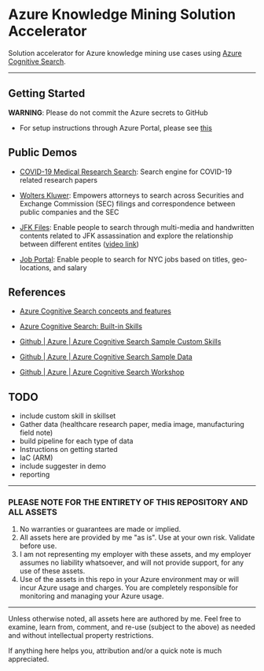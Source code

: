 # Azure Knowledge Mining Solution Accelerator

Solution accelerator for Azure knowledge mining use cases using [Azure Cognitive Search](https://docs.microsoft.com/en-us/azure/search/search-what-is-azure-search).

---

## Getting Started

**WARNING**: Please do not commit the Azure secrets to GitHub

- For setup instructions through Azure Portal, please see [this](./doc/instructions.md)


## Public Demos

- [COVID-19 Medical Research Search](https://covid19search.azurewebsites.net/): Search engine for COVID-19 related research papers

- [Wolters Kluwer](https://wolterskluwereap.azurewebsites.net/): Empowers attorneys to search across Securities and Exchange Commission (SEC) filings and correspondence between public companies and the SEC

- [JFK Files](https://jfk-demo.azurewebsites.net/): Enable people to search through multi-media and handwritten contents related to JFK assassination and explore the relationship between different entites ([video link](https://www.youtube.com/watch?v=XRI0DnjAgmo))

- [Job Portal](https://azjobsdemo.azurewebsites.net/): Enable people to search for NYC jobs based on titles, geo-locations, and salary

## References

- [Azure Cognitive Search concepts and features](./doc/concepts.md)

- [Azure Cognitive Search: Built-in Skills](https://docs.microsoft.com/en-us/azure/search/cognitive-search-predefined-skills)

- [Github | Azure | Azure Cognitive Search Sample Custom Skills](https://github.com/Azure-Samples/azure-search-power-skills)

- [Github | Azure | Azure Cognitive Search Sample Data](https://github.com/Azure-Samples/azure-search-sample-data)

- [Github | Azure | Azure Cognitive Search Workshop](https://github.com/Azure-Samples/azure-search-knowledge-mining)

## TODO

- include custom skill in skillset
- Gather data (healthcare research paper, media image, manufacturing field note)
- build pipeline for each type of data
- Instructions on getting started
- IaC (ARM)
- include suggester in demo
- reporting

---

### PLEASE NOTE FOR THE ENTIRETY OF THIS REPOSITORY AND ALL ASSETS

1. No warranties or guarantees are made or implied.
2. All assets here are provided by me "as is". Use at your own risk. Validate before use.
3. I am not representing my employer with these assets, and my employer assumes no liability whatsoever, and will not provide support, for any use of these assets.
4. Use of the assets in this repo in your Azure environment may or will incur Azure usage and charges. You are completely responsible for monitoring and managing your Azure usage.

---

Unless otherwise noted, all assets here are authored by me. Feel free to examine, learn from, comment, and re-use (subject to the above) as needed and without intellectual property restrictions.

If anything here helps you, attribution and/or a quick note is much appreciated.
